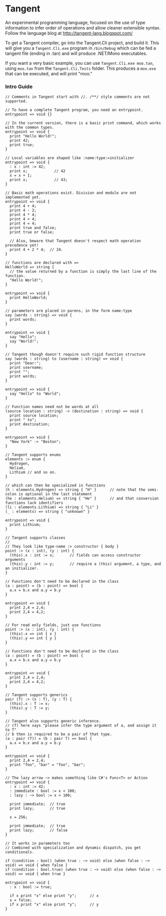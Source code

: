 Tangent
=======

An experimental programming language, focused on the use of type information to infer order of operations and allow cleaner extensible syntax.
Follow the language blog at http://tangent-lang.blogspot.com/

To get a Tangent compiler, go into the Tangent.Cli project, and build it. 
This will give you a `Tangent.Cli.exe` program in `/bin/Debug` which can be fed a tangent file (ending in .tan) and will produce .NET/Mono executables.

If you want a very basic example, you can use `Tangent.Cli.exe moo.tan`, using `moo.tan` from the `Tangent.Cli.Tests` folder. This produces a `moo.exe` that can be executed, and will print "moo."

### Intro Guide

```
// Comments in Tangent start with //. /**/ style comments are not supported.

// To have a complete Tangent program, you need an entrypoint.
entrypoint => void {}
```

```
// In the current version, there is a basic print command, which works with the common types.
entrypoint => void {
  print "Hello World!";
  print 42;
  print true;
} 
```

```
// Local variables are shaped like :name:type:=initializer
entrypoint => void {
  : x : int := 42;
  print x;            // 42
  x = x + 1;
  print x;            // 43;
}
```

```
// Basic math operations exist. Division and modulo are not implemented yet.
entrypoint => void {
  print 4 + 4;
  print 4 - 2;
  print 4 * 4;
  print 4 < 4;
  print 4 = 4;
  print true and false;
  print true or false;
  
  // Also, beware that Tangent doesn't respect math operation precedence yet!
  print 4 + 2 * 4;  // 24.
}
```

```
// functions are declared with =>
HelloWorld => string {
  // the value returned by a function is simply the last line of the function.
  "Hello World!";
}

entrypoint => void {
  print HelloWorld;
}
```

```
// parameters are placed in parens, in the form name:type
say (words : string) => void {
  print words;
}

entrypoint => void {
  say "Hello";
  say "World!";
}
```

```
// Tangent though doesn't require such rigid function structure
say (words : string) to (username : string) => void {
  print "Dear:";
  print username;
  print "";
  print words;
}

entrypoint => void {
  say "Hello" to "World";
}
```

```
// Function names need not be words at all
(source location : string) -> (destination : string) => void {
  print source location;
  print " to";
  print destination;
}

entrypoint => void {
  "New York" -> "Boston";
}
```

```
// Tangent supports enums
elements :> enum {
  Hydrogen,
  Helium,
  Lithium // and so on.
}

// which can then be specialized in functions
(h : elements.Hydrogen) => string { "H" }      // note that the semi-colon is optional in the last statement
(he : elements.Helium) => string { "He" }      // and that conversion functions lack identifiers
(li : elements.Lithium) => string { "Li" }
(_ : elements) => string { "unknown" }

entrypoint => void {
  print Lithium;
}
```

```
// Tangent supports classes
//
// They look like type-name :> constructor { body }
point :> (x : int), (y : int) {
  (this).x : int := x;       // fields can access constructor arguments
  (this).y : int := y;       // require a (this) argument, a type, and an initializer.
}

// Functions don't need to be declared in the class
(a : point) = (b : point) => bool {
  a.x = b.x and a.y = b.y
}

entrypoint => void {
  print 2,4 = 2,4;
  print 2,4 = 4,2;
}
```

```
// For read only fields, just use functions
point :> (x : int), (y : int) {
  (this).x => int { x }       
  (this).y => int { y }       
}

// Functions don't need to be declared in the class
(a : point) = (b : point) => bool {
  a.x = b.x and a.y = b.y
}

entrypoint => void {
  print 2,4 = 2,4;
  print 2,4 = 4,2;
}
```

```
// Tangent supports generics
pair (T) :> (x : T), (y : T) {
  (this).x : T := x;       
  (this).y : T := y;       
}

// Tangent also supports generic inference. 
// (T) here says "please infer the type argument of a, and assign it to T"
// b then is required to be a pair of that type.
(a : pair (T)) = (b : pair T) => bool {
  a.x = b.x and a.y = b.y
}

entrypoint => void {
  print 2,4 = 2,4;
  print "foo", "bar" = "foo", "bar";
}
```

```
// The lazy arrow ~> makes something like C#'s Func<T> or Action
entrypoint => void {
  : x : int := 42;
  : immediate : bool := x < 100;
  : lazy : ~> bool := x < 100;
  
  print immediate;  // true
  print lazy;       // true
  
  x = 256;
  
  print immediate;  // true
  print lazy;       // false
}
```

```
// It works in parameters too
// Combined with specialization and dynamic dispatch, you get conditionals.

if (condition : bool) (when true : ~> void) else (when false : ~> void) => void { when false }
if (condition : bool.true) (when true : ~> void) else (when false : ~> void) => void { when true }  

entrypoint => void {
  : x : bool := true;
  
  if x print "x" else print "y";      // x
  x = false;
  if x print "x" else print "y";      // y
}
```